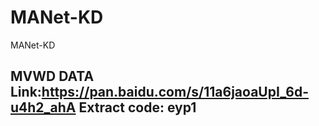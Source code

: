 # MANet-KD
MANet-KD

## MVWD DATA Link:https://pan.baidu.com/s/11a6jaoaUpI_6d-u4h2_ahA  Extract code: eyp1
